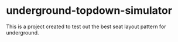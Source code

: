 # underground-topdown-simulator
This is a project created to test out the best seat layout pattern for underground. 
